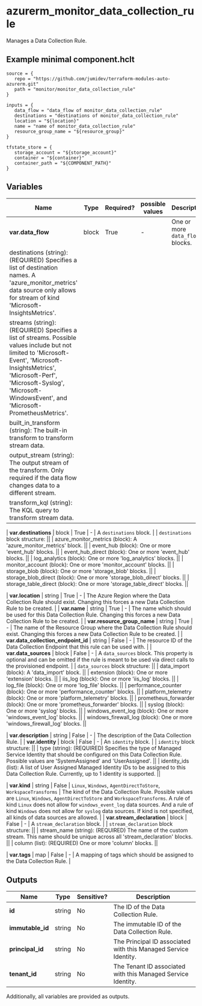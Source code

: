 # azurerm_monitor_data_collection_rule

Manages a Data Collection Rule.

## Example minimal component.hclt

```hcl
source = {
   repo = "https://github.com/jumidev/terraform-modules-auto-azurerm.git" 
   path = "monitor/monitor_data_collection_rule" 
}

inputs = {
   data_flow = "data_flow of monitor_data_collection_rule" 
   destinations = "destinations of monitor_data_collection_rule" 
   location = "${location}" 
   name = "name of monitor_data_collection_rule" 
   resource_group_name = "${resource_group}" 
}

tfstate_store = {
   storage_account = "${storage_account}" 
   container = "${container}" 
   container_path = "${COMPONENT_PATH}" 
}

```

## Variables

| Name | Type | Required? |  possible values |  Description |
| ---- | ---- | --------- |  ----------- | ----------- |
| **var.data_flow** | block | True | -  |  One or more `data_flow` blocks. | | `data_flow` block structure: || 
|   destinations (string): (REQUIRED) Specifies a list of destination names. A 'azure_monitor_metrics' data source only allows for stream of kind 'Microsoft-InsightsMetrics'. ||
|   streams (string): (REQUIRED) Specifies a list of streams. Possible values include but not limited to 'Microsoft-Event', 'Microsoft-InsightsMetrics', 'Microsoft-Perf', 'Microsoft-Syslog', 'Microsoft-WindowsEvent', and 'Microsoft-PrometheusMetrics'. ||
|   built_in_transform (string): The built-in transform to transform stream data. ||
|   output_stream (string): The output stream of the transform. Only required if the data flow changes data to a different stream. ||
|   transform_kql (string): The KQL query to transform stream data. ||

| **var.destinations** | block | True | -  |  A `destinations` block. | | `destinations` block structure: || 
|   azure_monitor_metrics (block): A 'azure_monitor_metrics' block. ||
|   event_hub (block): One or more 'event_hub' blocks. ||
|   event_hub_direct (block): One or more 'event_hub' blocks. ||
|   log_analytics (block): One or more 'log_analytics' blocks. ||
|   monitor_account (block): One or more 'monitor_account' blocks. ||
|   storage_blob (block): One or more 'storage_blob' blocks. ||
|   storage_blob_direct (block): One or more 'storage_blob_direct' blocks. ||
|   storage_table_direct (block): One or more 'storage_table_direct' blocks. ||

| **var.location** | string | True | -  |  The Azure Region where the Data Collection Rule should exist. Changing this forces a new Data Collection Rule to be created. | 
| **var.name** | string | True | -  |  The name which should be used for this Data Collection Rule. Changing this forces a new Data Collection Rule to be created. | 
| **var.resource_group_name** | string | True | -  |  The name of the Resource Group where the Data Collection Rule should exist. Changing this forces a new Data Collection Rule to be created. | 
| **var.data_collection_endpoint_id** | string | False | -  |  The resource ID of the Data Collection Endpoint that this rule can be used with. | 
| **var.data_sources** | block | False | -  |  A `data_sources` block. This property is optional and can be omitted if the rule is meant to be used via direct calls to the provisioned endpoint. | | `data_sources` block structure: || 
|   data_import (block): A 'data_import' block. ||
|   extension (block): One or more 'extension' blocks. ||
|   iis_log (block): One or more 'iis_log' blocks. ||
|   log_file (block): One or more 'log_file' blocks. ||
|   performance_counter (block): One or more 'performance_counter' blocks. ||
|   platform_telemetry (block): One or more 'platform_telemetry' blocks. ||
|   prometheus_forwarder (block): One or more 'prometheus_forwarder' blocks. ||
|   syslog (block): One or more 'syslog' blocks. ||
|   windows_event_log (block): One or more 'windows_event_log' blocks. ||
|   windows_firewall_log (block): One or more 'windows_firewall_log' blocks. ||

| **var.description** | string | False | -  |  The description of the Data Collection Rule. | 
| **var.identity** | block | False | -  |  An `identity` block. | | `identity` block structure: || 
|   type (string): (REQUIRED) Specifies the type of Managed Service Identity that should be configured on this Data Collection Rule. Possible values are 'SystemAssigned' and 'UserAssigned'. ||
|   identity_ids (list): A list of User Assigned Managed Identity IDs to be assigned to this Data Collection Rule. Currently, up to 1 identity is supported. ||

| **var.kind** | string | False | `Linux`, `Windows`, `AgentDirectToStore`, `WorkspaceTransforms`  |  The kind of the Data Collection Rule. Possible values are `Linux`, `Windows`, `AgentDirectToStore` and `WorkspaceTransforms`. A rule of kind `Linux` does not allow for `windows_event_log` data sources. And a rule of kind `Windows` does not allow for `syslog` data sources. If kind is not specified, all kinds of data sources are allowed. | 
| **var.stream_declaration** | block | False | -  |  A `stream_declaration` block. | | `stream_declaration` block structure: || 
|   stream_name (string): (REQUIRED) The name of the custom stream. This name should be unique across all 'stream_declaration' blocks. ||
|   column (list): (REQUIRED) One or more 'column' blocks. ||

| **var.tags** | map | False | -  |  A mapping of tags which should be assigned to the Data Collection Rule. | 



## Outputs

| Name | Type | Sensitive? | Description |
| ---- | ---- | --------- | --------- |
| **id** | string | No  | The ID of the Data Collection Rule. | 
| **immutable_id** | string | No  | The immutable ID of the Data Collection Rule. | 
| **principal_id** | string | No  | The Principal ID associated with this Managed Service Identity. | 
| **tenant_id** | string | No  | The Tenant ID associated with this Managed Service Identity. | 

Additionally, all variables are provided as outputs.
